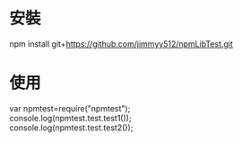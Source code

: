 # 安裝
npm install git+https://github.com/jimmyy512/npmLibTest.git

# 使用
var npmtest=require("npmtest");  
console.log(npmtest.test.test1());  
console.log(npmtest.test.test2());  
